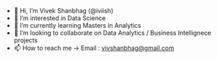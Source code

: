 - 👋 Hi, I’m Vivek Shanbhag (@iviish)
- 👀 I’m interested in Data Science
- 🌱 I’m currently learning Masters in Analytics
- 💞️ I’m looking to collaborate on Data Analytics / Business Intellignece projects
- 📫 How to reach me -> Email : vivshanbhag@gmail.com

<!---
iviish/iviish is a ✨ special ✨ repository because its `README.md` (this file) appears on your GitHub profile.
You can click the Preview link to take a look at your changes.
--->

